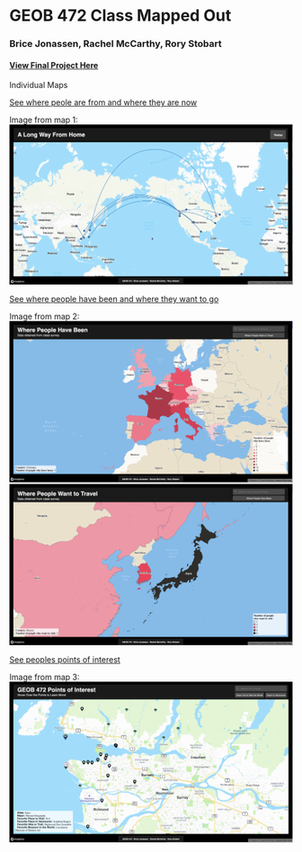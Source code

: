 # GEOB 472 Class Mapped Out
### Brice Jonassen, Rachel McCarthy, Rory Stobart

#### [View Final Project Here](https://bricewj.github.io/472FinalProject/HomePage.html)

Individual Maps

[See where peole are from and where they are now](https://bricewj.github.io/472FinalProject/FlowMap.html)

Image from map 1:
![alt text](https://github.com/BriceWJ/472FinalProject/blob/main/Images/FlowMap.png)

[See where people have been and where they want to go](https://bricewj.github.io/472FinalProject/index.html)

Image from map 2:
![alt text](https://github.com/BriceWJ/472FinalProject/blob/main/Images/HaveBeen.png "Four Corners")
![alt text](https://github.com/BriceWJ/472FinalProject/blob/main/Images/WantToTravel.png "Four Corners")

[See peoples points of interest](https://bricewj.github.io/472FinalProject/PointsOfInterest.html)

Image from map 3:
![alt text](https://github.com/BriceWJ/472FinalProject/blob/main/Images/POI.png)


